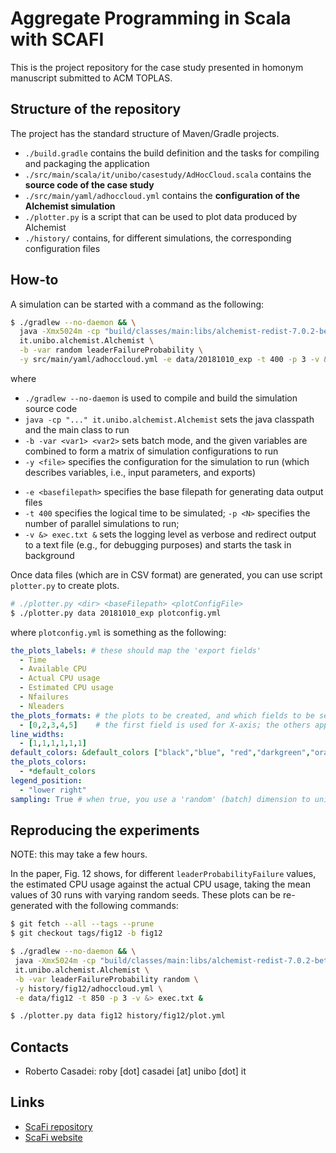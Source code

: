 # Aggregate Programming in Scala with SCAFI

This is the project repository for the case study
 presented in homonym manuscript submitted to ACM TOPLAS.

## Structure of the repository

The project has the standard structure of Maven/Gradle projects.

* `./build.gradle` contains the build definition and the tasks for compiling and packaging the application
* `./src/main/scala/it/unibo/casestudy/AdHocCloud.scala` contains the **source code of the case study**
* `./src/main/yaml/adhoccloud.yml` contains the **configuration of the Alchemist simulation**
* `./plotter.py` is a script that can be used to plot data produced by Alchemist
* `./history/` contains, for different simulations, the corresponding configuration files

## How-to

A simulation can be started with a command as the following:

```bash
$ ./gradlew --no-daemon && \
  java -Xmx5024m -cp "build/classes/main:libs/alchemist-redist-7.0.2-beta.jar:libs/scafi-lib-assembly-0.3.0.jar:build/resources/main" \
  it.unibo.alchemist.Alchemist \
  -b -var random leaderFailureProbability \
  -y src/main/yaml/adhoccloud.yml -e data/20181010_exp -t 400 -p 3 -v &> exec.txt &
```

where

* `./gradlew --no-daemon` is used to compile and build the simulation source code
* `java -cp "..." it.unibo.alchemist.Alchemist` sets the java classpath and the main class to run
* `-b -var <var1> <var2>` sets batch mode, and the given variables are combined to form a matrix of simulation configurations to run
* `-y <file>` specifies the configuration for the simulation to run (which describes variables, i.e., input parameters, and exports)
- `-e <basefilepath>` specifies the base filepath for generating data output files
- `-t 400` specifies the logical time to be simulated; `-p <N>` specifies the number of parallel simulations to run;
- `-v &> exec.txt &` sets the logging level as verbose and redirect output to a text file (e.g., for debugging purposes) and starts the task in background

Once data files (which are in CSV format) are generated, you can use script `plotter.py` to create plots.

```bash
# ./plotter.py <dir> <baseFilepath> <plotConfigFile>
$ ./plotter.py data 20181010_exp plotconfig.yml
```

where `plotconfig.yml` is something as the following:

```yaml
the_plots_labels: # these should map the 'export fields'
  - Time
  - Available CPU
  - Actual CPU usage
  - Estimated CPU usage
  - Nfailures
  - Nleaders
the_plots_formats: # the plots to be created, and which fields to be selected
  - [0,2,3,4,5]    # the first field is used for X-axis; the others appear as curves
line_widths:
  - [1,1,1,1,1,1]
default_colors: &default_colors ["black","blue", "red","darkgreen","orange","violet"]
the_plots_colors:
  - *default_colors
legend_position:
  - "lower right"
sampling: True # when true, you use a 'random' (batch) dimension to unify multiple files and averaging the curves

```

## Reproducing the experiments

NOTE: this may take a few hours.

In the paper, Fig. 12 shows, for different `leaderProbabilityFailure` values, the estimated CPU usage
 against the actual CPU usage, taking the mean values of 30 runs with varying random seeds.
These plots can be re-generated with the following commands:

```bash
$ git fetch --all --tags --prune
$ git checkout tags/fig12 -b fig12

$ ./gradlew --no-daemon && \
 java -Xmx5024m -cp "build/classes/main:libs/alchemist-redist-7.0.2-beta.jar:libs/scafi-lib-assembly-0.3.0.jar:build/resources/main" \
 it.unibo.alchemist.Alchemist \
 -b -var leaderFailureProbability random \
 -y history/fig12/adhoccloud.yml \
 -e data/fig12 -t 850 -p 3 -v &> exec.txt &

$ ./plotter.py data fig12 history/fig12/plot.yml
```

## Contacts

* Roberto Casadei: roby [dot] casadei [at] unibo [dot] it

## Links

* [ScaFi repository](https://github.com/scafi/scafi)
* [ScaFi website](https://scafi.github.io/)